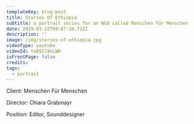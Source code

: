```yaml
---
templateKey: blog-post
title: Stories Of Ethiopia
subtitle: a portrait series for an NGO called Menschen für Menschen
date: 2019-03-22T09:07:34.732Z
description: ''
image: /img/stories-of-ethiopia.jpg
videoType: youtube
videoId: toB5Cl9nLW0
isFrontPage: false
credits:
tags:
  - portrait
---
```

Client: Menschen Für Menschen

Director: Chiara Grabmayr

Position: Editor, Sounddesigner
